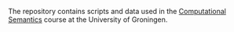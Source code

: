 The repository contains scripts and data used in the [Computational Semantics](https://www.rug.nl/ocasys/rug/vak/show?code=LIX021M05) course at the University of Groningen.
